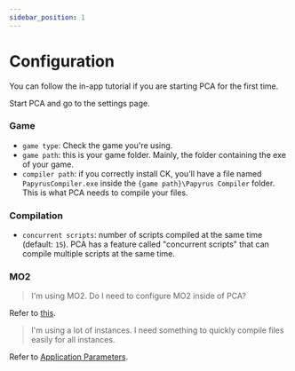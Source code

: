 ```yaml
---
sidebar_position: 1
---
```


# Configuration

You can follow the in-app tutorial if you are starting PCA for the first time.

Start PCA and go to the settings page.

### Game

- `game type`: Check the game you're using.
- `game path`: this is your game folder. Mainly, the folder containing the exe of your game.
- `compiler path`: if you correctly install CK,
  you'll have a file named `PapyrusCompiler.exe` inside the `{game path}\Papyrus Compiler` folder. This is what PCA needs to compile your files.

### Compilation

- `concurrent scripts`: number of scripts compiled at the same time (default: `15`).
  PCA has a feature called "concurrent scripts" that can compile multiple scripts at the same time.

### MO2

> I'm using MO2. Do I need to configure MO2 inside of PCA?

Refer to [this](mo2).

> I'm using a lot of instances. I need something to quickly compile files easily for all instances.

Refer to [Application Parameters](../advanced-features/application-parameters).
